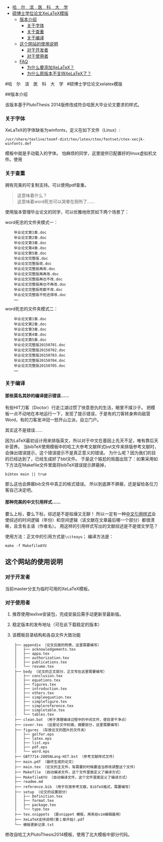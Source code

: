 <!-- START doctoc generated TOC please keep comment here to allow auto update -->
<!-- DON'T EDIT THIS SECTION, INSTEAD RE-RUN doctoc TO UPDATE -->

- [哈　尔　滨　医　科　大　学](#哈　尔　滨　医　科　大　学)
- [硕博士学位论文XeLaTeX模版](#硕博士学位论文xelatex模版)
  - [版本介绍](#版本介绍)
    - [关于字体](#关于字体)
    - [关于查重](#关于查重)
    - [关于编译](#关于编译)
  - [这个网站的使用说明](#这个网站的使用说明)
    - [对于开发者](#对于开发者)
    - [对于使用者](#对于使用者)
  - [FAQ](#faq)
    - [为什么要添加XeLaTeX？](#为什么要添加xelatex？)
    - [为什么原版本不支持XeLaTeX了？](#为什么原版本不支持xelatex了？)

<!-- END doctoc generated TOC please keep comment here to allow auto update -->

#哈　尔　滨　医　科　大　学  
#硕博士学位论文xelatex模版

##版本介绍

该版本基于PlutoThesis 2014版修改成符合哈医大毕业论文要求的样式。

### 关于字体

XeLaTeX的字体缺省为winfonts，定义在如下文件（Linux）:

	/usr/share/texlive/texmf-dist/tex/latex/ctex/fontset/ctex-xecjk-winfonts.def

模板中就是手动载入的字体。
怕麻烦的同学，这里提供已配置好的linux虚拟机文件。使用
### 关于查重

拥有完美的可复制支持。可以使用pdf查重。
> 这意味着什么？  
> 这意味着word死忠可以哭晕在厕所了……

使用版本管理毕业论文的同学，可以优雅地欣赏如下两个场景了：

word死忠的文件夹模式一：

		毕业论文第1章.doc 
		毕业论文第2章.doc 
		毕业论文第3章.doc 
		毕业论文第4章.doc 
		毕业论文第5章.doc 
		毕业论文完整版.doc 
		毕业论文完整版改.doc 
		毕业论文完整版再改.doc 
		毕业论文完整版再再改.doc 
		毕业论文完整版再也不改.doc 
		毕业论文完整版再也不再改.doc 
		毕业论文完整版死都不改.doc 
		毕业论文完整版不死还得改.doc 
		……

word死忠的文件夹模式二：

		毕业论文第1章.doc 
		毕业论文第2章.doc 
		毕业论文第3章.doc 
		毕业论文第4章.doc 
		毕业论文第5章.doc 
		毕业论文完整版20150701.doc 
		毕业论文完整版20150702.doc 
		毕业论文完整版20150703.doc 
		毕业论文完整版20150704.doc 
		毕业论文完整版20150705.doc 
		……


### 关于编译

#### 那些莫名其妙的编译提示错误……

有些HIT刀客（Doctor）行走江湖过惯了快意恩仇的生活，眼里不揉沙子。
把模板一点不动地在本地运行一下，发现了提示错误，于是有的刀客转身奔向敌营Word，有的刀客发冲冠一怒开山立派，自立门户。

其实这不是错误……

因为LaTeX最初设计用来排版英文，所以对于中文在基因上先天不足，唯有靠后天补营养。
当bibTeX使用模板中的哈工大参考文献样式bst文件来排版参考文献时，会弹出错误提示，这个错误提示不是真正意义的错误。
为什么呢？因为我们的目的已经达到了，已经生成好了bbl文件。
于是这个尴尬的局面出现了：如果采用如下方法在Makefile文件里面将bibTeX错误提示屏蔽掉，

	bibtex main || true

那么这也会屏蔽bib文件中真正的格式错误。
所以到底屏不屏蔽，还是留给各位刀客自己决定吧。

#### 那种完美的中文引用样式……

要么上标，要么下标，综述是不是枯燥又无聊！
所以一定有一种[中文引用样式](http://yanshuo.name/cn/2015/06/latex/)会使综述的时间逻辑（年份）和空间逻辑（该文献在文章最后哪一个部分）都很清晰，且含有主语（作者名）。
用这样的引用样式写出的文献综述是不是很文学范？

使用方法：正文中的引用方式是`\citeayu`；
编译方法是：

	make -f MakefileAYU

## 这个网站的使用说明

### 对于开发者

当前master分支为临时可用的XeLaTeX模板。
### 对于使用者

1. 推荐使用texlive安装包，完成安装后需手动更新至最新版。

2. 稳定版本的发布地址（可在此下载稳定的版本）

3. 该模板目录结构和各自文件大致功能

		├── appendix （论文后面的附表，这里需要编写）
		│   ├── acknowledgements.tex
		│   ├── appa.tex
		│   ├── authorization.tex
		│   ├── publications.tex
		│   └── resume.tex
		├── body （论文的正文部分，正文写在这里需要编写）
		│   ├── conclusion.tex
		│   ├── equations.tex
		│   ├── figures.tex
		│   ├── introduction.tex
		│   ├── others.tex
		│   ├── simpleequation.tex
		│   ├── simplefigure.tex
		│   ├── simplereference.tex
		│   ├── simpletable.tex
		│   └── tables.tex
		├── clean.bat （用于清理编译过程中的中间文件，使目录干净点）
		├── cover.tex （这是论文中封面，摘要部分，这里需要编写）
		├── figures （存放论文的图片的文件夹）
		│   ├── golfer.eps
		│   ├── latex.eps
		│   ├── list.eps
		│   ├── pdf.eps
		│   └── word.eps
		├── GBT7714-2005NLang-HIT.bst （参考文献样式文件）
		├── main.pdf （最终生成的论文）
		├── main.tex （论文的主文件，有需要的时候要适当修改调整这个文件）
		├── Makefile （自动编译文件，这个文件里面定义了编译方式）
		├── MakefileAYU （自动编译文件，这个文件里面定义了编译方式）
		├── readme.md
		├── reference.bib （用于存放参考文献，BibTeX格式，需要编写）
		├── setup （论文的设置部分）
		│   ├── Definition.tex
		│   ├── format.tex
		│   ├── package.tex
		│   └── type.tex
		├── tex.snippets （是snippet 模板，用来给vim编辑器用）
		├── XeLaTeX支持说明(第１章开始).pdf
		└── 模板更新记录.txt
	
修改自哈工大PlutoThesis2014模板，使用了北大模板中部分代码。
